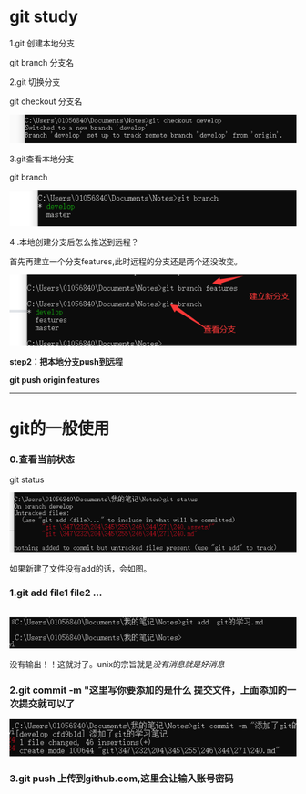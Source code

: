 # git study

1.git 创建本地分支

git branch 分支名

2.git 切换分支

git checkout 分支名

![image-20200821161703941](git的学习.assets/image-20200821161703941.png)

3.git查看本地分支 

git branch

![image-20200821161722524](git的学习.assets/image-20200821161722524.png)

4 .本地创建分支后怎么推送到远程？

首先再建立一个分支features,此时远程的分支还是两个还没改变。

![image-20200821162057416](git的学习.assets/image-20200821162057416.png)



**step2：把本地分支push到远程**

**git push origin features**

****

# git的一般使用



### 0.查看当前状态

git status

![image-20200821151744560](git的学习.assets/image-20200821151744560.png)

如果新建了文件没有add的话，会如图。





### 1.git add file1 file2 ...           

​                                                           ![image-20200821151818425](git的学习.assets/image-20200821151818425.png) 												  

没有输出！！这就对了。unix的宗旨就是*没有消息就是好消息*



### 2.git commit  -m "这里写你要添加的是什么                                    **提交文件，上面添加的一次提交就可以了** 

![image-20200821151920707](git的学习.assets/image-20200821151920707.png)



### 3.git push						**上传到github.com,这里会让输入账号密码**







